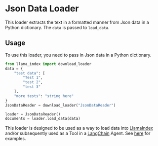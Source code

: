 # Json Data Loader

This loader extracts the text in a formatted manner from Json data in a Python dictionary. The `data` is passed to `load_data`.

## Usage

To use this loader, you need to pass in Json data in a Python dictionary.

```python
from llama_index import download_loader
data = {
    "test data": [
        "Test 1",
        "test 2",
        "test 3"
    ],
    "more tests": "string here"
}
JsonDataReader = download_loader("JsonDataReader")

loader = JsonDataReader()
documents = loader.load_data(data)
```

This loader is designed to be used as a way to load data into [LlamaIndex](https://github.com/jerryjliu/gpt_index/tree/main/gpt_index) and/or subsequently used as a Tool in a [LangChain](https://github.com/hwchase17/langchain) Agent. See [here](https://github.com/emptycrown/llama-hub/tree/main) for examples.
